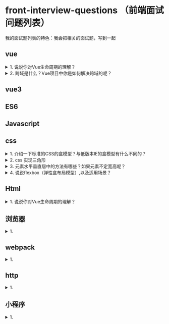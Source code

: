 # front-interview-questions （前端面试问题列表）

我的面试题列表的特色：我会把相关的面试题，写到一起

## vue

<details>

<summary>1.  说说你对Vue生命周期的理解？</summary>

### You can add a header

You can add text within a collapsed section. 

You can add an image or a code block, too.

```ruby
   puts "Hello World"
```
![图片描述](http://example.com/image.png)

</details>
<details>

<summary>2.  跨域是什么？Vue项目中你是如何解决跨域的呢？</summary>

1. 定义：跨域本质是浏览器基于**同源策略**的一种安全手段。 所谓同源（即指在同一个域）具有以下三个相同点：
   1. 协议相同（protocol）
   2. 主机相同（host）
   3. 端口相同（port）
2. 解决跨域
   1. JSONP
   2. CORS
   3. Proxy
</details>

## vue3

## ES6

## Javascript


## css 

<details>

<summary>1.  介绍一下标准的CSS的盒模型？与低版本IE的盒模型有什么不同的？</summary>


1. 定义： 在 w3c 规范中，盒子模型被定义为一个元素所占用的网页空间。

2. 组成：margin(外边距)、border(边框)、padding(内边距)、content(内容)

3. 标准盒模型、IE盒模型的区别: 在于设置 width 和 height 的时候，对应的范围不同。
   
   标准盒模型： width = content
   
   IE盒模型：   width = content + padding + border

</details>
<details>

<summary>2.  css 实现三角形</summary>


```
div {
    width: 0;
    height: 0;
    border-top: 50px solid pink;
    border-left: 50px solid transparent;
    border-right: 50px solid transparent;
  }
/**使用边框实现*/
```
**进阶：实现一个空心三角形**
```


```
</details>
<details>

<summary>3.  元素水平垂直居中的方法有哪些？如果元素不定宽高呢？</summary>

```
/**使用边框实现*/

```

</details>
<details>

<summary>4.  说说flexbox（弹性盒布局模型）,以及适用场景？</summary>

```
/**使用边框实现*/

```

</details>

## Html
<details>

<summary>1.  说说你对Vue生命周期的理解？</summary>

### You can add a header

You can add text within a collapsed section. 

You can add an image or a code block, too.

```ruby
   puts "Hello World"
```
![图片描述](http://example.com/image.png)

</details>

## 浏览器
<details>
   
<summary>1. </summary>

</details>

## webpack
<details>
<summary>1. </summary>
</details>

## http
<details>
<summary>1. </summary>
</details>

## 小程序
<details>
<summary>1. </summary>
</details>



